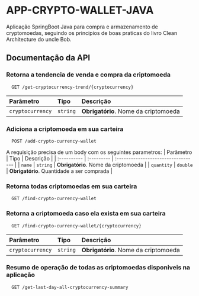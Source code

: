 # APP-CRYPTO-WALLET-JAVA

Aplicação SpringBoot Java para compra e armazenamento de cryptomoedas, seguindo os principios de boas praticas do livro Clean Architecture do uncle Bob. 

## Documentação da API

### Retorna a tendencia de venda e compra da criptomoeda

```
  GET /get-cryptocurrency-trend/{cryptocurrency}
```

| Parâmetro   | Tipo       | Descrição                           |
| :---------- | :--------- | :---------------------------------- |
| `cryptocurrency` | `string` | **Obrigatório**. Nome da criptomoeda |

### Adiciona a criptomoeda em sua carteira

```
  POST /add-crypto-currency-wallet
```

A requisição precisa de um body com os seguintes parametros:
| Parâmetro   | Tipo       | Descrição                           |
| :---------- | :--------- | :---------------------------------- |
| `name` | `string` | **Obrigatório**. Nome da criptomoeda |
| `quantity` | `double` | **Obrigatório**. Quantidade a ser comprada |

### Retorna todas criptomoedas em sua carteira

```
  GET /find-crypto-currency-wallet
```
### Retorna a criptomoeda caso ela exista em sua carteira

```
  GET /find-crypto-currency-wallet/{cryptocurrency}
```

| Parâmetro   | Tipo       | Descrição                           |
| :---------- | :--------- | :---------------------------------- |
| `cryptocurrency` | `string` | **Obrigatório**. Nome da criptomoeda |

### Resumo de operação de todas as criptomoedas disponiveis na aplicação

```
  GET /get-last-day-all-cryptocurrency-summary
```
